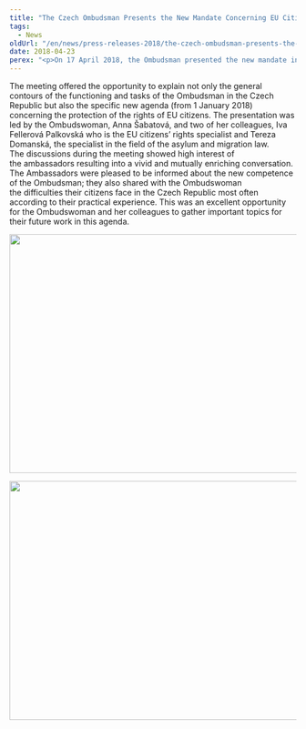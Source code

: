 ```yaml
---
title: "The Czech Ombudsman Presents the New Mandate Concerning EU Citizens to EU and EEA Ambassadors"
tags:
  - News
oldUrl: "/en/news/press-releases-2018/the-czech-ombudsman-presents-the-new-mandate-concerning-eu-citizens-to-eu-and-eea-ambassadors/"
date: 2018-04-23
perex: "<p>On 17 April 2018, the Ombudsman presented the new mandate in the field of protection of the rights of EU citizens to the EU and EEA Ambassadors. The meeting was held at the French embassy under the auspices of French Ambassador Roland Galharague.</p>"
---
```


<!-- imported from the old website -->

<p>The meeting offered the opportunity to explain not only the general contours of the functioning and tasks of the Ombudsman in the Czech Republic but also the specific new agenda (from 1 January 2018) concerning the protection of the rights of EU citizens. The presentation was led by the Ombudswoman, Anna Šabatová, and two of her colleagues, Iva Fellerová Palkovská who is the EU citizens’ rights specialist and Tereza Domanská, the specialist in the field of the asylum and migration law. The discussions during the meeting showed high interest of the ambassadors resulting into a vivid and mutually enriching conversation. The Ambassadors were pleased to be informed about the new competence of the Ombudsman; they also shared with the Ombudswoman the difficulties their citizens face in the Czech Republic most often according to their practical experience. This was an excellent opportunity for the Ombudswoman and her colleagues to gather important topics for their future work in this agenda.</p><p><img src="https://www.ochrance.cz/uploads/RTEmagicC_IMG_0087-web.jpg.jpg" width="630" height="420" alt="" /></p><p><img src="https://www.ochrance.cz/uploads/RTEmagicC_IMG_0120-web.jpg.jpg" width="630" height="420" alt="" /></p>
